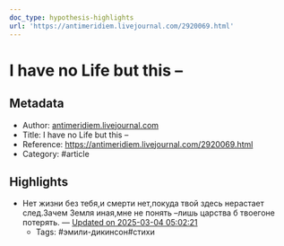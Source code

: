 ```yaml
---
doc_type: hypothesis-highlights
url: 'https://antimeridiem.livejournal.com/2920069.html'
---
```

# I have no Life but this –

## Metadata
- Author: [antimeridiem.livejournal.com]()
- Title: I have no Life but this –
- Reference: https://antimeridiem.livejournal.com/2920069.html
- Category: #article

## Highlights
- Нет жизни без тебя,и смерти нет,покуда твой здесь нерастает след.Зачем Земля иная,мне не понять –лишь царства б твоегоне потерять. — [Updated on 2025-03-04 05:02:21](https://hyp.is/tV37avicEe-QU-d6_yTK2g/antimeridiem.livejournal.com/2920069.html)
   - Tags: #эмили-дикинсон#стихи
